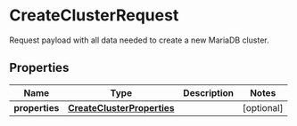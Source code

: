 

# CreateClusterRequest

Request payload with all data needed to create a new MariaDB cluster. 
## Properties

| Name | Type | Description | Notes |
| ------------ | ------------- | ------------- | ------------- |
| **properties** | [**CreateClusterProperties**](CreateClusterProperties.md) |  |  [optional] |


